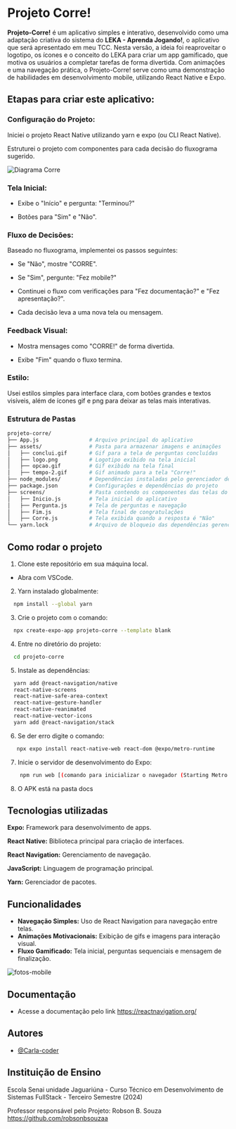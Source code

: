 # Projeto Corre!

**Projeto-Corre!** é um aplicativo simples e interativo, desenvolvido como uma adaptação criativa do sistema do **LEKA - Aprenda Jogando!**, o aplicativo que será apresentado em meu TCC. Nesta versão, a ideia foi reaproveitar o logotipo, os ícones e o conceito do LEKA para criar um app gamificado, que motiva os usuários a completar tarefas de forma divertida. Com animações e uma navegação prática, o Projeto-Corre! serve como uma demonstração de habilidades em desenvolvimento mobile, utilizando React Native e Expo.

## Etapas para criar este aplicativo:

### Configuração do Projeto:

Iniciei o projeto React Native utilizando yarn e expo (ou CLI React Native).

Estruturei o projeto com componentes para cada decisão do fluxograma sugerido.

![Diagrama Corre](https://github.com/user-attachments/assets/d62305de-5d33-4a27-950d-4c74bff17fdf)

### Tela Inicial:

- Exibe o "Início" e pergunta: "Terminou?"

- Botões para "Sim" e "Não".

### Fluxo de Decisões:

Baseado no fluxograma, implementei os passos seguintes:

- Se "Não", mostre "CORRE".

- Se "Sim", pergunte: "Fez mobile?"

- Continuei o fluxo com verificações para "Fez documentação?" e "Fez apresentação?".

- Cada decisão leva a uma nova tela ou mensagem.

### Feedback Visual:

- Mostra mensages como "CORRE!" de forma divertida.

- Exibe "Fim" quando o fluxo termina.

### Estilo:

Usei estilos simples para interface clara, com botões grandes e textos visíveis, além de ícones gif e png para deixar as telas mais interativas.

### Estrutura de Pastas

```bash
projeto-corre/
├── App.js                # Arquivo principal do aplicativo
├── assets/               # Pasta para armazenar imagens e animações
│   ├── conclui.gif       # Gif para a tela de perguntas concluídas
│   ├── logo.png          # Logotipo exibido na tela inicial
│   ├── opcao.gif         # Gif exibido na tela final
│   ├── tempo-2.gif       # Gif animado para a tela "Corre!"
├── node_modules/         # Dependências instaladas pelo gerenciador de pacotes
├── package.json          # Configurações e dependências do projeto
├── screens/              # Pasta contendo os componentes das telas do app
│   ├── Inicio.js         # Tela inicial do aplicativo
│   ├── Pergunta.js       # Tela de perguntas e navegação
│   ├── Fim.js            # Tela final de congratulações
│   ├── Corre.js          # Tela exibida quando a resposta é "Não"
└── yarn.lock             # Arquivo de bloqueio das dependências gerenciadas pelo Yarn
```
## Como rodar o projeto

1. Clone este repositório em sua máquina local.

- Abra com VSCode.

2. Yarn instalado globalmente:
```bash
  npm install --global yarn
```
3. Crie o projeto com o comando:

```bash
  npx create-expo-app projeto-corre --template blank
```

4. Entre no diretório do projeto:

```bash
  cd projeto-corre
```

5. Instale as dependências:

```bash
  yarn add @react-navigation/native 
  react-native-screens 
  react-native-safe-area-context 
  react-native-gesture-handler 
  react-native-reanimated 
  react-native-vector-icons
  yarn add @react-navigation/stack
```
6. Se der erro digite o comando:

```bash
   npx expo install react-native-web react-dom @expo/metro-runtime
```

7. Inicie o servidor de desenvolvimento do Expo:

```bash
    npm run web [(comando para inicializar o navegador (Starting Metro Bumbler)]
```

 8. O APK está na pasta docs

## Tecnologias utilizadas

**Expo:** Framework para desenvolvimento de apps.

**React Native:** Biblioteca principal para criação de interfaces.

**React Navigation:** Gerenciamento de navegação.

**JavaScript:** Linguagem de programação principal.

**Yarn:** Gerenciador de pacotes.

## Funcionalidades

- **Navegação Simples:** Uso de React Navigation para navegação entre telas.
- **Animações Motivacionais:** Exibição de gifs e imagens para interação visual.
- **Fluxo Gamificado:** Tela inicial, perguntas sequenciais e mensagem de finalização.

![fotos-mobile](https://github.com/user-attachments/assets/c44ae22f-45d9-4f67-9058-da074a7db25d)

## Documentação

- Acesse a documentação pelo link https://reactnavigation.org/

## Autores

- [@Carla-coder](https://www.github.com/Carla-coder)

## Instituição de Ensino

Escola Senai unidade Jaguariúna - Curso Técnico em Desenvolvimento de Sistemas FullStack - Terceiro Semestre (2024)

Professor responsável pelo Projeto: Robson B. Souza https://github.com/robsonbsouzaa
